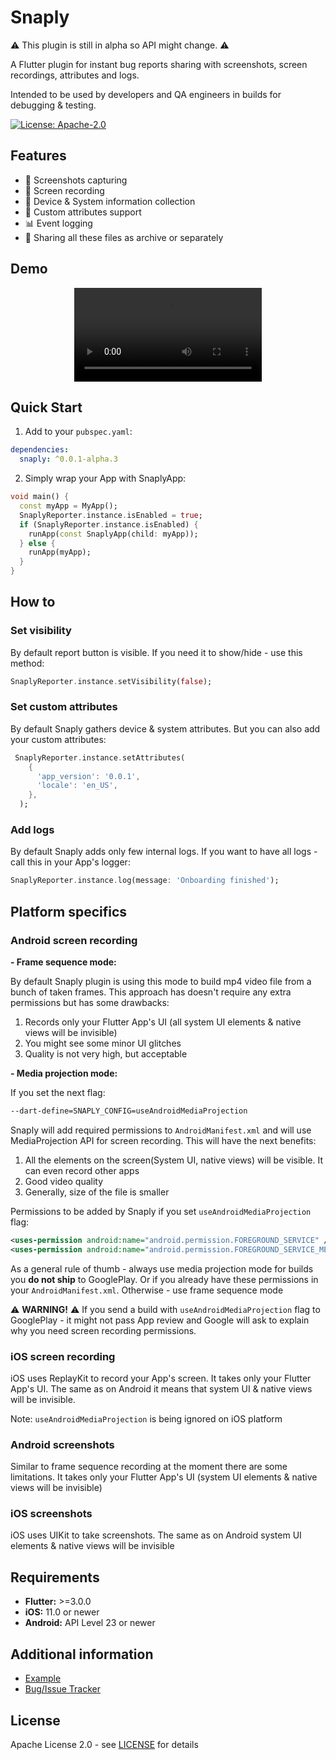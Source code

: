 
# Snaply

⚠️ This plugin is still in alpha so API might change. ⚠️

A Flutter plugin for instant bug reports sharing with screenshots, screen recordings, attributes and logs.

Intended to be used by developers and QA engineers in builds for debugging & testing.

[![License: Apache-2.0](https://img.shields.io/badge/License-Apache%202.0-blue.svg)](https://opensource.org/licenses/Apache-2.0)

## Features

* 📸 Screenshots capturing
* 🎥 Screen recording
* 📱 Device & System information collection
* 📝 Custom attributes support
* 📊 Event logging
* 📁 Sharing all these files as archive or separately

## Demo

<div align="center">
  <video src="https://github.com/user-attachments/assets/fa8eb690-fbb6-4e30-866f-2b1fd641c49a"></video>
</div>



## Quick Start

1. Add to your `pubspec.yaml`:

```yaml  
dependencies:
  snaply: ^0.0.1-alpha.3  
```  

2. Simply wrap your App with SnaplyApp:
```dart  
void main() {
  const myApp = MyApp();
  SnaplyReporter.instance.isEnabled = true;
  if (SnaplyReporter.instance.isEnabled) {
    runApp(const SnaplyApp(child: myApp));
  } else {
    runApp(myApp);
  }
}
```

## How to

### Set visibility

By default report button is visible. If you need it to show/hide - use this method:

```dart  
SnaplyReporter.instance.setVisibility(false);
```  

### Set custom attributes

By default Snaply gathers device & system attributes. But you can also add your custom attributes:

```dart  
 SnaplyReporter.instance.setAttributes(
    {
      'app_version': '0.0.1',
      'locale': 'en_US',
    },
  );
```  

### Add logs

By default Snaply adds only few internal logs. If you want to have all logs - call this in your App's logger:

```dart  
SnaplyReporter.instance.log(message: 'Onboarding finished'); 
```

## Platform specifics

### Android screen recording

**- Frame sequence mode:**

By default Snaply plugin is using this mode to build mp4 video file from a bunch of taken frames. This approach has doesn't require any extra permissions but has some drawbacks:
1. Records only your Flutter App's UI (all system UI elements & native views will be invisible)
2. You might see some minor UI glitches
3. Quality is not very high, but acceptable

**- Media projection mode:**

If you set the next flag:
  ```bash  
--dart-define=SNAPLY_CONFIG=useAndroidMediaProjection
```  
Snaply will add required permissions to `AndroidManifest.xml` and will use MediaProjection API for screen recording. This will have the next benefits:
1. All the elements on the screen(System UI, native views) will be visible. It can even record other apps
2. Good video quality
3. Generally, size of the file is smaller

Permissions to be added by Snaply if you set `useAndroidMediaProjection` flag:

```xml  
<uses-permission android:name="android.permission.FOREGROUND_SERVICE" />  
<uses-permission android:name="android.permission.FOREGROUND_SERVICE_MEDIA_PROJECTION" />   
```

As a general rule of thumb - always use media projection mode for builds you **do not ship** to GooglePlay. Or if you already have these permissions in your `AndroidManifest.xml`. Otherwise - use frame sequence mode

⚠️ **WARNING!** ⚠️ If you send a build with `useAndroidMediaProjection` flag to GooglePlay - it might not pass App review and Google will ask to explain why you need screen recording permissions.

### iOS screen recording

iOS uses ReplayKit to record your App's screen. It takes only your Flutter App's UI. The same as on Android it means that system UI & native views will be invisible.

Note: `useAndroidMediaProjection` is being ignored on iOS platform

### Android screenshots

Similar to frame sequence recording at the moment there are some limitations. It takes only your Flutter App's UI (system UI elements & native views will be invisible)

### iOS screenshots

iOS uses UIKit to take screenshots. The same as on Android system UI elements & native views will be invisible

## Requirements

- **Flutter:** >=3.0.0
- **iOS:** 11.0 or newer
- **Android:** API Level 23 or newer

## Additional information

* [Example](https://github.com/mr-stan-dev/snaply-flutter-plugin/tree/main/example)
* [Bug/Issue Tracker](https://github.com/mr-stan-dev/snaply-flutter-plugin/issues)

## License

Apache License 2.0 - see [LICENSE](LICENSE) for details
